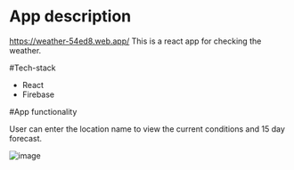 # App description
https://weather-54ed8.web.app/
This is a react app for checking the weather.

#Tech-stack

- React
- Firebase

#App functionality

User can enter the location name to view the current conditions and 15 day forecast.

![image](https://user-images.githubusercontent.com/75088475/196404904-b50438e8-ec70-4383-861f-1e134d1f783d.png)
